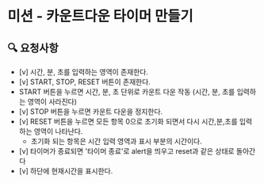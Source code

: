 # 미션 - 카운트다운 타이머 만들기

## 🔍 요청사항
- [v] 시간, 분, 초를 입력하는 영역이 존재한다.
- [v] START, STOP, RESET 버튼이 존재한다.
- START 버튼을 누르면 시간, 분, 초 단위로 카운트 다운 작동 (시간, 분, 초를 입력하는 영역이 사라진다)
- [v] STOP 버튼을 누르면 카운트 다운을 정지한다.
- [v] RESET 버튼을 누르면 모든 항목 0으로 초기화 되면서 다시 시간,분,초를 입력하는 영역이 나타난다.
    - 초기화 되는 항목은 시간 입력 영역과 표시 부분의 시간이다.
- [v] 타이머가 종료되면 '타이머 종료'로 alert을 띄우고 reset과 같은 상태로 돌아간다
- [v] 하단에 현재시간을 표시한다.
